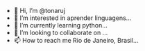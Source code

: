 - 👋 Hi, I’m @tonaruj
- 👀 I’m interested in aprender linguagens...
- 🌱 I’m currently learning python...
- 💞️ I’m looking to collaborate on ...
- 📫 How to reach me Rio de Janeiro, Brasil...

<!---
tonaruj/tonaruj is a ✨ special ✨ repository because its `README.md` (this file) appears on your GitHub profile.
You can click the Preview link to take a look at your changes.
--->
